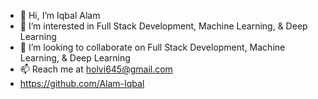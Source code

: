 - 👋 Hi, I’m Iqbal Alam
- 👀 I’m interested in Full Stack Development, Machine Learning, & Deep Learning
- 💞️ I’m looking to collaborate on Full Stack Development, Machine Learning, & Deep Learning
- 📫 Reach me at holvi645@gmail.com
- https://github.com/Alam-Iqbal
<!---
IqbalAlamJmi/IqbalAlamJmi is a ✨ special ✨ repository because its `README.md` (this file) appears on your GitHub profile.
You can click the Preview link to take a look at your changes.
--->
